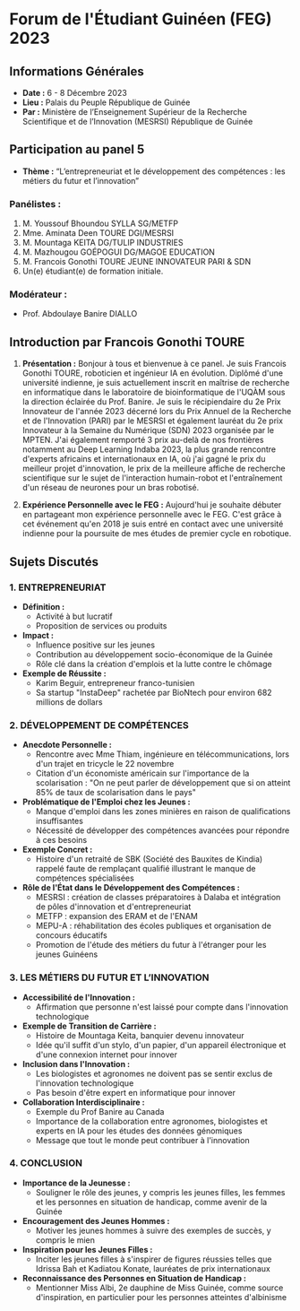 # Forum de l'Étudiant Guinéen (FEG) 2023

## Informations Générales
- **Date :** 6 - 8 Décembre 2023
- **Lieu :** Palais du Peuple République de Guinée
- **Par :** Ministère de l’Enseignement Supérieur de la Recherche Scientifique et de l’Innovation (MESRSI) République de Guinée

## Participation au panel 5
- **Thème :** “L’entrepreneuriat et le développement des compétences : les métiers du futur et l’innovation”

### Panélistes :
1. M. Youssouf Bhoundou SYLLA SG/METFP
2. Mme. Aminata Deen TOURE DGI/MESRSI
3. M. Mountaga KEITA DG/TULIP INDUSTRIES
4. M. Mazhougou GOÉPOGUI DG/MAGOE EDUCATION
5. M. Francois Gonothi TOURE JEUNE INNOVATEUR PARI & SDN
6. Un(e) étudiant(e) de formation initiale.

### Modérateur :
- Prof. Abdoulaye Banire DIALLO

## Introduction par Francois Gonothi TOURE
1. **Présentation :** Bonjour à tous et bienvenue à ce panel. Je suis Francois Gonothi TOURE, roboticien et ingénieur IA en évolution. Diplômé d'une université indienne, je suis actuellement inscrit en maîtrise de recherche en informatique dans le laboratoire de bioinformatique de l'UQÀM sous la direction éclairée du Prof. Banire. Je suis le récipiendaire du 2e Prix Innovateur de l'année 2023 décerné lors du Prix Annuel de la Recherche et de l'Innovation (PARI) par le MESRSI et également lauréat du 2e prix Innovateur à la Semaine du Numérique (SDN) 2023 organisée par le MPTEN. J'ai également remporté 3 prix au-delà de nos frontières notamment au Deep Learning Indaba 2023, la plus grande rencontre d'experts africains et internationaux en IA, où j'ai gagné le prix du meilleur projet d'innovation, le prix de la meilleure affiche de recherche scientifique sur le sujet de l'interaction humain-robot et l'entraînement d'un réseau de neurones pour un bras robotisé.

2. **Expérience Personnelle avec le FEG :** Aujourd'hui je souhaite débuter en partageant mon expérience personnelle avec le FEG. C'est grâce à cet événement qu'en 2018 je suis entré en contact avec une université indienne pour la poursuite de mes études de premier cycle en robotique.

## Sujets Discutés
### 1. ENTREPRENEURIAT
- **Définition :**
  - Activité à but lucratif
  - Proposition de services ou produits
- **Impact :**
  - Influence positive sur les jeunes
  - Contribution au développement socio-économique de la Guinée
  - Rôle clé dans la création d'emplois et la lutte contre le chômage
- **Exemple de Réussite :**
  - Karim Beguir, entrepreneur franco-tunisien
  - Sa startup "InstaDeep" rachetée par BioNtech pour environ 682 millions de dollars

### 2. DÉVELOPPEMENT DE COMPÉTENCES
- **Anecdote Personnelle :**
  - Rencontre avec Mme Thiam, ingénieure en télécommunications, lors d'un trajet en tricycle le 22 novembre
  - Citation d'un économiste américain sur l'importance de la scolarisation : "On ne peut parler de développement que si on atteint 85% de taux de scolarisation dans le pays"
- **Problématique de l'Emploi chez les Jeunes :**
  - Manque d'emploi dans les zones minières en raison de qualifications insuffisantes
  - Nécessité de développer des compétences avancées pour répondre à ces besoins
- **Exemple Concret :**
  - Histoire d'un retraité de SBK (Société des Bauxites de Kindia) rappelé faute de remplaçant qualifié illustrant le manque de compétences spécialisées
- **Rôle de l'État dans le Développement des Compétences :**
  - MESRSI : création de classes préparatoires à Dalaba et intégration de pôles d'innovation et d'entrepreneuriat
  - METFP : expansion des ERAM et de l'ENAM
  - MEPU-A : réhabilitation des écoles publiques et organisation de concours éducatifs
  - Promotion de l'étude des métiers du futur à l'étranger pour les jeunes Guinéens

### 3. LES MÉTIERS DU FUTUR ET L’INNOVATION
- **Accessibilité de l'Innovation :**
  - Affirmation que personne n'est laissé pour compte dans l'innovation technologique
- **Exemple de Transition de Carrière :**
  - Histoire de Mountaga Keita, banquier devenu innovateur
  - Idée qu'il suffit d'un stylo, d'un papier, d'un appareil électronique et d'une connexion internet pour innover
- **Inclusion dans l'Innovation :**
  - Les biologistes et agronomes ne doivent pas se sentir exclus de l'innovation technologique
  - Pas besoin d'être expert en informatique pour innover
- **Collaboration Interdisciplinaire :**
  - Exemple du Prof Banire au Canada
  - Importance de la collaboration entre agronomes, biologistes et experts en IA pour les études des données génomiques
  - Message que tout le monde peut contribuer à l'innovation

### 4. CONCLUSION
- **Importance de la Jeunesse :**
  - Souligner le rôle des jeunes, y compris les jeunes filles, les femmes et les personnes en situation de handicap, comme avenir de la Guinée
- **Encouragement des Jeunes Hommes :**
  - Motiver les jeunes hommes à suivre des exemples de succès, y compris le mien
- **Inspiration pour les Jeunes Filles :**
  - Inciter les jeunes filles à s'inspirer de figures réussies telles que Idrissa Bah et Kadiatou Konate, lauréates de prix internationaux
- **Reconnaissance des Personnes en Situation de Handicap :**
  - Mentionner Miss Albi, 2e dauphine de Miss Guinée, comme source d'inspiration, en particulier pour les personnes atteintes d'albinisme
